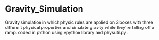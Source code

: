 # Gravity_Simulation
Gravity simulation in which physic rules are applied on 3 boxes with three different physical properties and simulate gravity while they're falling off a ramp. coded in python using vpython library and physutil.py .
